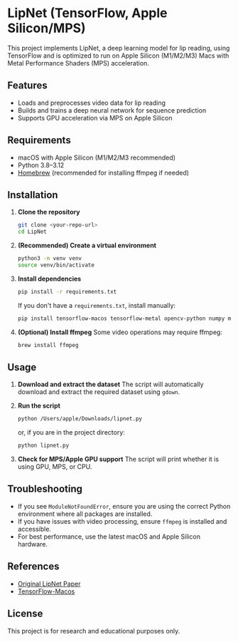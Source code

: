 # LipNet (TensorFlow, Apple Silicon/MPS)

This project implements LipNet, a deep learning model for lip reading, using TensorFlow and is optimized to run on Apple Silicon (M1/M2/M3) Macs with Metal Performance Shaders (MPS) acceleration.

## Features
- Loads and preprocesses video data for lip reading
- Builds and trains a deep neural network for sequence prediction
- Supports GPU acceleration via MPS on Apple Silicon

## Requirements
- macOS with Apple Silicon (M1/M2/M3 recommended)
- Python 3.8–3.12
- [Homebrew](https://brew.sh/) (recommended for installing ffmpeg if needed)

## Installation

1. **Clone the repository**
   ```sh
   git clone <your-repo-url>
   cd LipNet
   ```

2. **(Recommended) Create a virtual environment**
   ```sh
   python3 -m venv venv
   source venv/bin/activate
   ```

3. **Install dependencies**
   ```sh
   pip install -r requirements.txt
   ```
   If you don't have a `requirements.txt`, install manually:
   ```sh
   pip install tensorflow-macos tensorflow-metal opencv-python numpy matplotlib imageio gdown
   ```

4. **(Optional) Install ffmpeg**
   Some video operations may require ffmpeg:
   ```sh
   brew install ffmpeg
   ```

## Usage

1. **Download and extract the dataset**
   The script will automatically download and extract the required dataset using `gdown`.

2. **Run the script**
   ```sh
   python /Users/apple/Downloads/lipnet.py
   ```
   or, if you are in the project directory:
   ```sh
   python lipnet.py
   ```

3. **Check for MPS/Apple GPU support**
   The script will print whether it is using GPU, MPS, or CPU.

## Troubleshooting
- If you see `ModuleNotFoundError`, ensure you are using the correct Python environment where all packages are installed.
- If you have issues with video processing, ensure `ffmpeg` is installed and accessible.
- For best performance, use the latest macOS and Apple Silicon hardware.

## References
- [Original LipNet Paper](https://arxiv.org/abs/1611.01599)
- [TensorFlow-Macos](https://developer.apple.com/metal/tensorflow-plugin/)

## License
This project is for research and educational purposes only. 